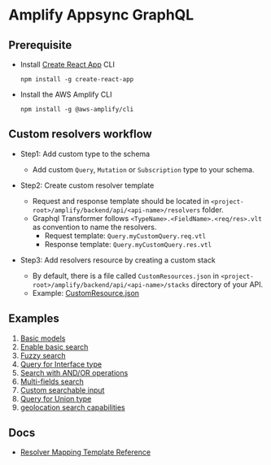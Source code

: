 # Amplify Appsync GraphQL

## Prerequisite
* Install [Create React App](https://github.com/facebook/create-react-app#creating-an-app) CLI
	```
	npm install -g create-react-app
	```
* Install the AWS Amplify CLI
	```
	npm install -g @aws-amplify/cli
	```

## Custom resolvers workflow

* Step1: Add custom type to the schema
    * Add custom `Query`, `Mutation` or `Subscription` type to your schema.

* Step2: Create custom resolver template
    * Request and response template should be located in `<project-root>/amplify/backend/api/<api-name>/resolvers` folder.
    * Graphql Transformer follows `<TypeName>.<FieldName>.<req/res>.vlt` as convention to name the resolvers.
        * Request template: `Query.myCustomQuery.req.vtl`
        * Response template: `Query.myCustomQuery.res.vtl`

* Step3: Add resolvers resource by creating a custom stack
    *  By default, there is a file called `CustomResources.json` in `<project-root>/amplify/backend/api/<api-name>/stacks` directory of your API.
    * Example: [CustomResource.json](examples/CustomResource.json)

## Examples
1. [Basic models](docs/basic.md)
2. [Enable basic search](docs/search.md)
3. [Fuzzy search](docs/fuzzysearch.md)
4. [Query for Interface type](docs/interfacetype.md)
5. [Search with AND/OR operations](docs/andoroperation.md)
6. [Multi-fields search](docs/multifields.md) 
7. [Custom searchable input](docs/searchableinput.md)
7. [Query for Union type](docs/uniontype.md)
8. [geolocation search capabilities](https://docs.amplify.aws/cli/graphql-transformer/resolvers#add-a-custom-geolocation-search-resolver-that-targets-an-elasticsearch-domain-created-by-searchable)

## Docs
* [Resolver Mapping Template Reference](https://docs.aws.amazon.com/appsync/latest/devguide/resolver-mapping-template-reference.html)